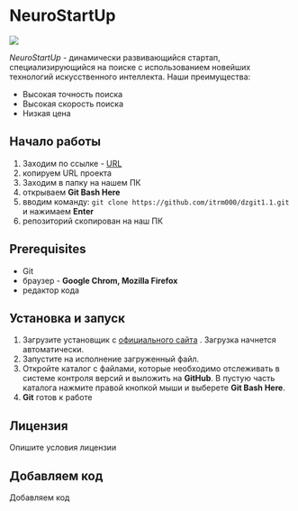 # **NeuroStartUp**
![](logo.png)

*NeuroStartUp* - динамически развивающийся стартап, специализирующийся на поиске с использованием новейших технологий искусственного интеллекта. Наши преимущества:
* Высокая точность поиска
* Высокая скорость поиска
* Низкая цена

## **Начало работы**
1. Заходим по ссылке - [URL](https://github.com/itrm000/dzgit1.1.git)
2. копируем URL проекта
3. Заходим в папку на нашем ПК
4. открываем **Git Bash Here**
5. вводим команду: 
`git clone https://github.com/itrm000/dzgit1.1.git`
и нажимаем **Enter**
6. репозиторий скопирован на наш ПК

## **Prerequisites**
* Git
* браузер  - **Google Chrom, Mozilla Firefox**
* редактор кода

## **Установка и запуск**
1. Загрузите установщик с [официального сайта](https://git-scm.com) . Загрузка начнется автоматически.
2. Запустите на исполнение загруженный файл.
3. Откройте каталог с файлами, которые необходимо отслеживать в системе контроля версий и выложить на **GitHub**. В пустую часть каталога нажмите правой кнопкой мыши и выберете **Git Bash Here**.
4. **Git** готов к работе


## **Лицензия**
Опишите условия лицензии

##  **Добавляем код**  ##
Добавляем код


